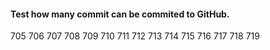 
#### Test how many commit can be commited to GitHub.


705
706
707
708
709
710
711
712
713
714
715
716
717
718
719
